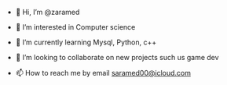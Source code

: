 - 👋 Hi, I’m @zaramed
- 👀 I’m interested in Computer science
- 🌱 I’m currently learning Mysql, Python, c++ 
- 💞️ I’m looking to collaborate on new projects such us game dev

- 📫 How to reach me by email saramed00@icloud.com
